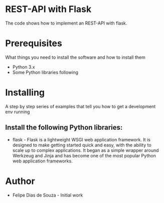 <h1>REST-API with Flask</h1>

The code shows how to implement an REST-API with flask.

<h1>Prerequisites</h1>
What things you need to install the software and how to install them
<ul>
<li>Python 3.x</li>
<li>Some Python libraries following</li>
</ul>

<h1>Installing</h1>
A step by step series of examples that tell you how to get a development env running

<h2>Install the following Python libraries:</h2>
<ul>
<li>flask - Flask is a lightweight WSGI web application framework. It is designed to make getting started quick and easy, with the ability to scale up to complex applications. It began as a simple wrapper around Werkzeug and Jinja and has become one of the most popular Python web application frameworks.</li>
</ul>

<h1>Author</h1>
<ul>
<li>Felipe Dias de Souza - Initial work</li>
</ul>
